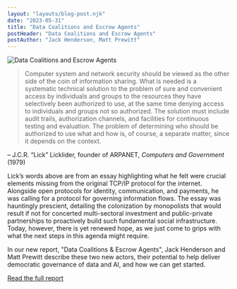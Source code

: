 ```yaml
---
layout: "layouts/blog-post.njk"
date: "2023-05-31"
title: "Data Coalitions and Escrow Agents"
postHeader: "Data Coalitions and Escrow Agents"
postAuthor: "Jack Henderson, Matt Prewitt"
---
```


![Data Coalitions and Escrow Agents](/images/blog/data-coalitions-header.png)

> Computer system and network security should be viewed as the other side of the coin of information sharing. What is needed is a systematic technical solution to the problem of sure and convenient access by individuals and groups to the resources they have selectively been authorized to use, at the same time denying access to individuals and groups not so authorized. The solution must include audit trails, authorization channels, and facilities for continuous testing and evaluation. The problem of determining who should be authorized to use what and how is, of course, a separate matter, since it depends on the context.

– J.C.R. “Lick” Licklider, founder of ARPANET, *Computers and Government* (1979)

Lick’s words above are from an essay highlighting what he felt were crucial elements missing from the original TCP/IP protocol for the internet. Alongside open protocols for identity, communication, and  payments, he was calling for a protocol for governing information flows. The essay was hauntingly prescient, detailing the colonization by monopolists that would result if not for concerted multi-sectoral investment and public-private partnerships to proactively build such fundamental social infrastructure. Today, however, there is yet renewed hope, as we just come to grips with what the next steps in this agenda might require. 

In our new report, "Data Coalitions & Escrow Agents", Jack Henderson and Matt Prewitt describe these two new actors, their potential to help deliver democratic governance of data and AI, and how we can get started.

[Read the full report](/media/documents/data-coalitions-and-escrow-agents.pdf)
